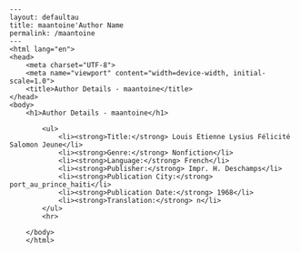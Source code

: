 
    ---
    layout: defaultau
    title: maantoine'Author Name 
    permalink: /maantoine
    ---
    <html lang="en">
    <head>
        <meta charset="UTF-8">
        <meta name="viewport" content="width=device-width, initial-scale=1.0">
        <title>Author Details - maantoine</title>
    </head>
    <body>
        <h1>Author Details - maantoine</h1>
        
            <ul>
                <li><strong>Title:</strong> Louis Etienne Lysius Félicité Salomon Jeune</li>
                <li><strong>Genre:</strong> Nonfiction</li>
                <li><strong>Language:</strong> French</li>
                <li><strong>Publisher:</strong> Impr. H. Deschamps</li>
                <li><strong>Publication City:</strong> port_au_prince_haiti</li>
                <li><strong>Publication Date:</strong> 1968</li>
                <li><strong>Translation:</strong> n</li>
            </ul>
            <hr>
            
        </body>
        </html>
        